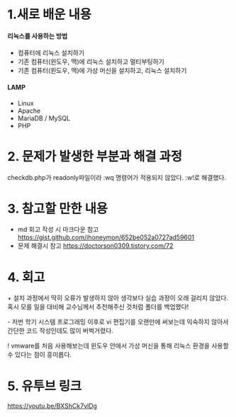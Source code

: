 # 1.새로 배운 내용

#### 리눅스를 사용하는 방법
* 컴퓨터에 리눅스 설치하기
* 기존 컴퓨터(윈도우, 맥)에 리눅스 설치하고 멀티부팅하기
* 기존 컴퓨터(윈도우, 맥)에 가상 머신을 설치하고, 리눅스 설치하기

#### LAMP
* Linux
* Apache
* MariaDB / MySQL
* PHP

# 2. 문제가 발생한 부분과 해결 과정
checkdb.php가 readonly파일이라 :wq 명령어가 적용되지 않았다.
:w!로 해결했다.

# 3. 참고할 만한 내용
* md 회고 작성 시 마크다운 참고
https://gist.github.com/ihoneymon/652be052a0727ad59601
* 문제 해결시 참고
https://doctorson0309.tistory.com/72

# 4. 회고
\+ 설치 과정에서 딱히 오류가 발생하지 않아 생각보다 실습 과정이 오래 걸리지 않았다.
   혹시 모를 일을 대비해 교수님께서 추천해주신 것처럼 폴더를 백업했다!
   
\- 저번 학기 시스템 프로그래밍 이후로 vi 편집기를 오랜만에 써보는데 익숙하지 않아서 간단한 코드 작성인데도 많이 버벅거렸다.

\! vmware를 처음 사용해보는데 윈도우 안에서 가상 머신을 통해 리눅스 환경을 사용할 수 있다는 점이 흥미롭다.


# 5. 유투브 링크 
https://youtu.be/BXShCk7vlDg
